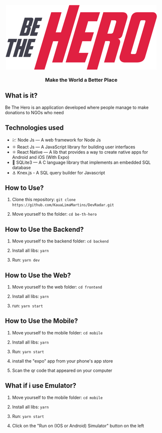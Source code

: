 <h3 align="center">
<img src="./frontend/src/assets/logo.svg" />
 <br/>
 <br/>
 Make the World a Better Place
</h3>



## What is it?

Be The Hero is an application developed where people manage to make donations to NGOs who need

## Technologies used

* 💹 Node Js — A web framework for Node Js
* ⚛️ React Js — A JavaScript library for building user interfaces
* ⚛️ React Native — A lib that provides a way to create native apps for Android and iOS (With Expo)
* 📄 SQLite3 — A C language library that implements an embedded SQL database
* ⚓ Knex.js - A SQL query builder for Javascript

## How to Use?

1. Clone this repository: `git clone https://github.com/KauaLimaMartins/DevRadar.git`

2. Move yourself to the folder: `cd be-th-hero`

## How to Use the Backend?

1. Move yourself to the backend folder: `cd backend`

2. Install all libs: `yarn`

3. Run: `yarn dev`

## How to Use the Web?

1. Move yourself to the web folder: `cd frontend`

2. Install all libs: `yarn`

3. run: `yarn start`

## How to Use the Mobile?

1. Move yourself to the mobile folder: `cd mobile`

2. Install all libs: `yarn`

3. Run: `yarn start`

4. install the "expo" app from your phone's app store

5. Scan the qr code that appeared on your computer

## What if i use Emulator?

1. Move yourself to the mobile folder: `cd mobile`

2. Install all libs: `yarn`

3. Run: `yarn start`

4. Click on the "Run on (IOS or Android) Simulator" button on the left
